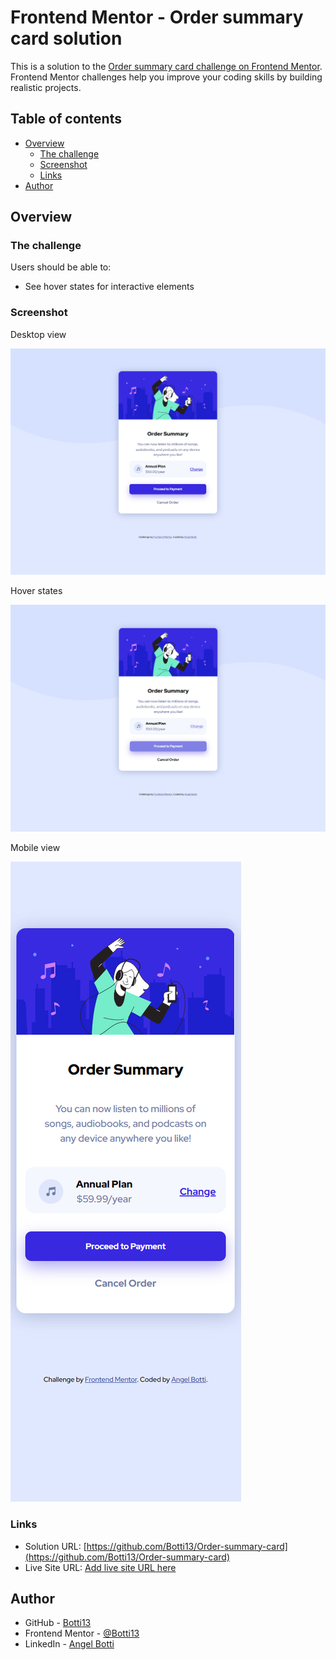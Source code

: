 # Frontend Mentor - Order summary card solution

This is a solution to the [Order summary card challenge on Frontend Mentor](https://www.frontendmentor.io/challenges/order-summary-component-QlPmajDUj). Frontend Mentor challenges help you improve your coding skills by building realistic projects.

## Table of contents

- [Overview](#overview)
  - [The challenge](#the-challenge)
  - [Screenshot](#screenshot)
  - [Links](#links)
- [Author](#author)

## Overview

### The challenge

Users should be able to:

- See hover states for interactive elements

### Screenshot

Desktop view

![](./screenshots/desktop-view.jpg)

Hover states

![](./screenshots/hover-states.jpg)

Mobile view

![](./screenshots/mobile-view.jpg)

### Links

- Solution URL: [https://github.com/Botti13/Order-summary-card](https://github.com/Botti13/Order-summary-card)
- Live Site URL: [Add live site URL here](https://your-live-site-url.com)

## Author

- GitHub - [Botti13](https://github.com/Botti13)
- Frontend Mentor - [@Botti13](https://www.frontendmentor.io/profile/Botti13)
- LinkedIn - [Angel Botti](https://www.linkedin.com/in/angelbotti/)

